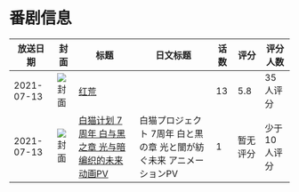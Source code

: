 # 番剧信息

|放送日期|封面|标题|日文标题|话数|评分|评分人数|
|---|---|---|---|---|---|---|
|2021-07-13|![封面](https://lain.bgm.tv/pic/cover/c/d7/d4/294868_JPpx8.jpg)|[红荒](https://bangumi.tv/subject/294868)||13|5.8|35人评分|
|2021-07-13|![封面](https://lain.bgm.tv/pic/cover/c/0c/cb/343879_5GZZ6.jpg)|[白猫计划 7周年 白与黑之章 光与暗编织的未来 动画PV](https://bangumi.tv/subject/343879)|白猫プロジェクト 7周年 白と黒の章 光と闇が紡ぐ未来 アニメーションPV|1|暂无评分|少于10人评分|
